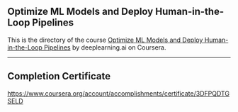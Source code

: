 ## Optimize ML Models and Deploy Human-in-the-Loop Pipelines

This is the directory of the course [Optimize ML Models and Deploy Human-in-the-Loop Pipelines](https://www.coursera.org/learn/ml-models-human-in-the-loop-pipelines/) by deeplearning.ai on Coursera.

---

## Completion Certificate
https://www.coursera.org/account/accomplishments/certificate/3DFPQDTGSELD
